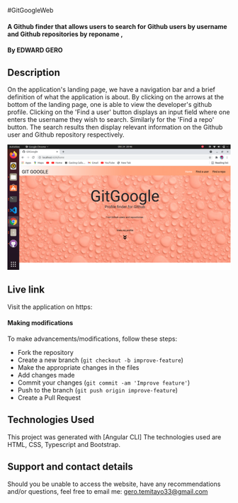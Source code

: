 #GitGoogleWeb

#### A Github finder that allows users to search for Github users by username and Github repositories by reponame ,

#### By EDWARD GERO

## Description
On the application's landing page, we have a navigation bar and a brief definition of what the application is about. By clicking on the arrows at the bottom of the landing page, one is able to view the developer's github profile. Clicking on the 'Find a user' button displays an input field where one enters the username they wish to search. Similarly for the 'Find a repo' button. The search results then display relevant information on the Github user and Github repository respectively.

![landing](src/assets/images/landing.png)



## Live link
Visit the application on https:

#### Making modifications


To make advancements/modifications, follow these steps:

- Fork the repository
- Create a new branch (`git checkout -b improve-feature`)
- Make the appropriate changes in the files
- Add changes made
- Commit your changes (`git commit -am 'Improve feature'`)
- Push to the branch (`git push origin improve-feature`)
- Create a Pull Request 


## Technologies Used

This project was generated with [Angular CLI]
The technologies used are HTML, CSS, Typescript and Bootstrap.

## Support and contact details

Should you be unable to access the website, have any recommendations and/or questions, feel free to email me: gero.temitayo33@gmail.com
